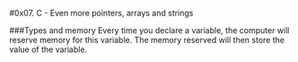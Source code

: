 #0x07. C - Even more pointers, arrays and strings

###Types and memory
Every time you declare a variable, the computer will reserve memory for this variable. The memory reserved will then store the value of the variable.
